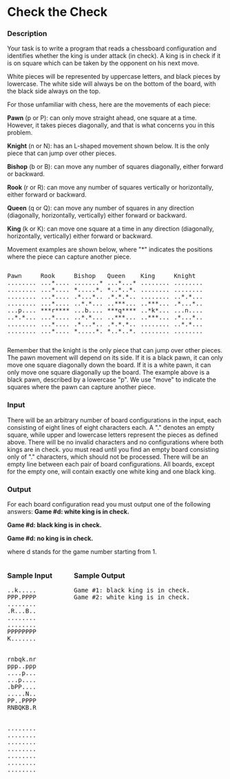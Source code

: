 # Check the Check

### Description
Your task is to write a program that reads a chessboard configuration and identifies whether the king is under attack (in check). A king is in check if it is on square which can be taken by the opponent on his next move.

White pieces will be represented by uppercase letters, and black pieces by lowercase. The white side will always be on the bottom of the board, with the black side always on the top.

For those unfamiliar with chess, here are the movements of each piece:

**Pawn** (p or P): can only move straight ahead, one square at a time. However, it takes pieces diagonally, and that is what concerns you in this problem.

**Knight** (n or N): has an L-shaped movement shown below. It is the only piece that can jump over other pieces.

**Bishop** (b or B): can move any number of squares diagonally, either forward or backward.

**Rook** (r or R): can move any number of squares vertically or horizontally, either forward or backward.

**Queen** (q or Q): can move any number of squares in any direction (diagonally, horizontally, vertically) either forward or backward.

**King** (k or K): can move one square at a time in any direction (diagonally, horizontally, vertically) either forward or backward.

Movement examples are shown below, where "*" indicates the positions where the piece can capture another piece.

<div style="display: flex; column-gap: 10px;">
<pre>
Pawn
........
........
........
........
...p....
..*.*...
........
........
</pre>
<pre>
Rook
...*....
...*....
...*....
...*....
***r****
...*....
...*....
...*....
</pre>
<pre>
Bishop
.......*
*.....*.
.*...*..
..*.*...
...b....
..*.*...
.*...*..
*.....*.
</pre>

<pre>
Queen
...*...*
*..*..*.
.*.*.*..
..***...
***q****
..***...
.*.*.*..
*..*..*.
</pre>
<pre>
King
........
........
........
..***...
..*k*...
..***...
........
........
</pre>

<pre>
Knight
........
........
..*.*...
.*...*..
...n....
.*...*..
..*.*...
........
</pre>
</div>

Remember that the knight is the only piece that can jump over other pieces. The pawn movement will depend on its side. If it is a black pawn, it can only move one square diagonally down the board. If it is a white pawn, it can only move one square diagonally up the board. The example above is a black pawn, described by a lowercase "p". We use "move" to indicate the squares where the pawn can capture another piece.

### Input
There will be an arbitrary number of board configurations in the input, each consisting of eight lines of eight characters each. A "." denotes an empty square, while upper and lowercase letters represent the pieces as defined above. There will be no invalid characters and no configurations where both kings are in check. you must read until you find an empty board consisting only of "." characters, which should not be processed. There will be an empty line between each pair of board configurations. All boards, except for the empty one, will contain exactly one white king and one black king.

### Output
For each board configuration read you must output one of the following answers:
**Game #d: white king is in check.**

**Game #d: black king is in check.**

**Game #d: no king is in check.**

where d stands for the game number starting from 1. 

<div style="display: flex; column-gap: 50px;">
<div>
<h3>Sample Input</h3>
<pre style="width: 85px">
..k.....
PPP.PPPP
........
.R...B..
........
........
PPPPPPPP
K.......
<br/>
rnbqk.nr
ppp..ppp
....p...
...p....
.bPP....
.....N..
PP..PPPP
RNBQKB.R
<br/>
........
........
........
........
........
........
........
</pre>
</div>

<div>
<h3>Sample Output</h3>
<pre>
Game #1: black king is in check.
Game #2: white king is in check.
</pre></div>
</div>

